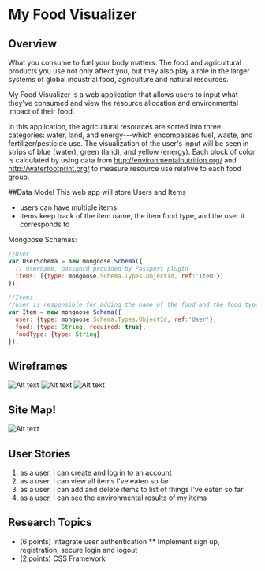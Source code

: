 # My Food Visualizer

## Overview
What you consume to fuel your body matters. The food and agricultural products you use not only affect you, but they also play a role in the larger systems of global industrial food, agriculture and natural resources.

My Food Visualizer is a web application that allows users to input what they've consumed and view the resource allocation and environmental impact of their food.

In this application, the agricultural resources are sorted into three categories: water, land, and energy---which encompasses fuel, waste, and fertilizer/pesticide use. The visualization of the user's input will be seen in strips of blue (water), green (land), and yellow (energy). Each block of color is calculated by using data from http://environmentalnutrition.org/ and http://waterfootprint.org/ to measure resource use relative to each food group.

##Data Model
This web app will store Users and Items
* users can have multiple items
* items keep track of the item name, the item food type, and the user it corresponds to

Mongoose Schemas:


```javascript
//User
var UserSchema = new mongoose.Schema({
  // username, password provided by Passport plugin
  items: [{type: mongoose.Schema.Types.ObjectId, ref:'Item'}]
});

//Items
//user is responsible for adding the name of the food and the food type
var Item = new mongoose.Schema({
  user: {type: mongoose.Schema.Types.ObjectId, ref:'User'},
  food: {type: String, required: true},
  foodType: {type: String}
});
```
## Wireframes
![Alt text](/wireframes/IMG_01.JPG)
![Alt text](/wireframes/IMG_02.JPG)
![Alt text](/wireframes/IMG_03.JPG)

## Site Map!
![Alt text](/sitemap/sitemap.JPG)

## User Stories
1. as a user, I can create and log in to an account
2. as a user, I can view all items I've eaten so far
3. as a user, I can add and delete items to list of things I've eaten so far
4. as a user, I can see the environmental results of my items

## Research Topics
* (6 points) Integrate user authentication
** Implement sign up, registration, secure login and logout
* (2 points) CSS Framework

